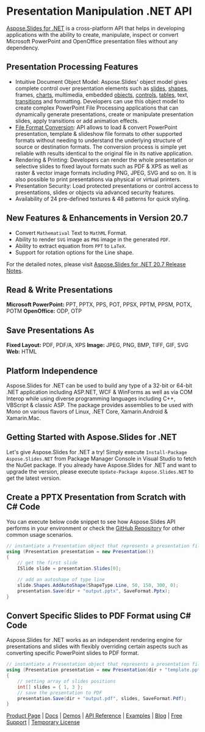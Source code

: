 # Presentation Manipulation .NET API

[Aspose.Slides for .NET](https://products.aspose.com/slides/net) is a cross-platform API that helps in developing applications with the ability to create, manipulate, inspect or convert Microsoft PowerPoint and OpenOffice presentation files without any dependency.

## Presentation Processing Features

- Intuitive Document Object Model: Aspose.Slides' object model gives complete control over presentation elements such as [slides](https://docs.aspose.com/display/slidesnet/Presentation+Slide), [shapes](https://docs.aspose.com/display/slidesnet/Powerpoint+Shapes), frames, [charts](https://docs.aspose.com/display/slidesnet/Powerpoint+Charts), multimedia, embedded [objects](https://docs.aspose.com/display/slidesnet/OLE), [controls](https://docs.aspose.com/display/slidesnet/ActiveX), [tables](https://docs.aspose.com/display/slidesnet/Powerpoint+Table), text, [transitions](https://docs.aspose.com/display/slidesnet/PowerPoint+Animation) and formatting. Developers can use this object model to create complex PowerPoint File Processing applications that can dynamically generate presentations, create or manipulate presentation slides, apply transitions or add animation effects.
- [File Format Conversion](https://docs.aspose.com/display/slidesnet/Supported+File+Formats#SupportedFileFormats-SupportedFileFormats): API allows to load & convert PowerPoint presentation, template & slideshow file formats to other supported formats without needing to understand the underlying structure of source or destination formats. The conversion process is simple yet reliable with results identical to the original file in its native application.
- Rendering & Printing: Developers can render the whole presentation or selective slides to fixed layout formats such as PDF & XPS as well as raster & vector image formats including PNG, JPEG, SVG and so on. It is also possible to print presentations via physical or virtual printers.
- Presentation Security: Load protected presentations or control access to presentations, slides or objects via advanced security features.
- Availability of 24 pre-defined textures & 48 patterns for quick styling.

## New Features & Enhancements in Version 20.7

- Convert `Mathematival` Text to `MathML` Format.
- Ability to render `SVG` image as `PNG` image in the generated `PDF`.
- Ability to extract equation from `PPT` to `LaTeX`.
- Support for rotation options for the Line shape.

For the detailed notes, please visit [Aspose.Slides for .NET 20.7 Release Notes](https://docs.aspose.com/display/slidesnet/Aspose.Slides+for+.NET+20.7+Release+Notes).

## Read & Write Presentations

**Microsoft PowerPoint:** PPT, PPTX, PPS, POT, PPSX, PPTM, PPSM, POTX, POTM
**OpenOffice:** ODP, OTP

## Save Presentations As

**Fixed Layout:** PDF, PDF/A, XPS
**Image:** JPEG, PNG, BMP, TIFF, GIF, SVG
**Web:** HTML

## Platform Independence

Aspose.Slides for .NET can be used to build any type of a 32-bit or 64-bit .NET application including ASP.NET, WCF & WinForms as well as via COM Interop while using diverse programming languages including C++, VBScript & classic ASP. The package provides assemblies to be used with Mono on various flavors of Linux, .NET Core, Xamarin.Android & Xamarin.Mac.

## Getting Started with Aspose.Slides for .NET

Let's give Aspose.Slides for .NET a try! Simply execute `Install-Package Aspose.Slides.NET` from Package Manager Console in Visual Studio to fetch the NuGet package. If you already have Aspose.Slides for .NET and want to upgrade the version, please execute `Update-Package Aspose.Slides.NET` to get the latest version.

## Create a PPTX Presentation from Scratch with C# Code

You can execute below code snippet to see how Aspose.Slides API performs in your environment or check the [GitHub Repository](https://github.com/aspose-slides/Aspose.Slides-for-.NET) for other common usage scenarios. 

```csharp
// instantiate a Presentation object that represents a presentation file
using (Presentation presentation = new Presentation())
{
    // get the first slide
    ISlide slide = presentation.Slides[0];

    // add an autoshape of type line
    slide.Shapes.AddAutoShape(ShapeType.Line, 50, 150, 300, 0);
    presentation.Save(dir + "output.pptx", SaveFormat.Pptx);
}
```

## Convert Specific Slides to PDF Format using C# Code

Aspose.Slides for .NET works as an independent rendering engine for presentations and slides with flexibly overriding certain aspects such as converting specific PowerPoint slides to PDF format.

```csharp
// instantiate a Presentation object that represents a presentation file
using (Presentation presentation = new Presentation(dir + "template.pptx"))
{
    // setting array of slides positions
    int[] slides = { 1, 3 };
    // save the presentation to PDF
    presentation.Save(dir + "output.pdf", slides, SaveFormat.Pdf);
}
```

[Product Page](https://products.aspose.com/slides/net) | [Docs](https://docs.aspose.com/display/slidesnet/Home) | [Demos](https://products.aspose.app/slides/family) | [API Reference](https://apireference.aspose.com/slides/net) | [Examples](https://github.com/aspose-slides/Aspose.Slides-for-.NET) | [Blog](https://blog.aspose.com/category/slides/) | [Free Support](https://forum.aspose.com/c/slides) | [Temporary License](https://purchase.aspose.com/temporary-license)
